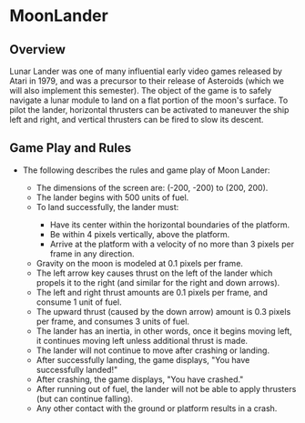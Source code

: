 # MoonLander

<h2>Overview</h2>
Lunar Lander was one of many influential early video games released by Atari in 1979, and was a precursor to their release of Asteroids (which we will also implement this semester). The object of the game is to safely navigate a lunar module to land on a flat portion of the moon's surface. To pilot the lander, horizontal thrusters can be activated to maneuver the ship left and right, and vertical thrusters can be fired to slow its descent.
<h2>Game Play and Rules</h2>
<ul>
  <li>The following describes the rules and game play of Moon Lander:</li>
  <ul>
    <li>The dimensions of the screen are: (-200, -200) to (200, 200).</li>
    <li>The lander begins with 500 units of fuel.</li>
    <li>To land successfully, the lander must:</li>
      <ul>
        <li>Have its center within the horizontal boundaries of the platform.</li>
        <li>Be within 4 pixels vertically, above the platform.</li>
        <li>Arrive at the platform with a velocity of no more than 3 pixels per frame in any direction.</li>
      </ul>
    <li>Gravity on the moon is modeled at 0.1 pixels per frame.</li>
    <li>The left arrow key causes thrust on the left of the lander which propels it to the right (and similar for the right and down arrows).</li>
    <li>The left and right thrust amounts are 0.1 pixels per frame, and consume 1 unit of fuel.</li>
    <li>The upward thrust (caused by the down arrow) amount is 0.3 pixels per frame, and consumes 3 units of fuel.</li>
    <li>The lander has an inertia, in other words, once it begins moving left, it continues moving left unless additional thrust is made.</li>
    <li>The lander will not continue to move after crashing or landing.</li>
    <li>After successfully landing, the game displays, "You have successfully landed!"</li>
    <li>After crashing, the game displays, "You have crashed."</li>
    <li>After running out of fuel, the lander will not be able to apply thrusters (but can continue falling).</li>
    <li>Any other contact with the ground or platform results in a crash.</li>
  </ul>
</ul>
